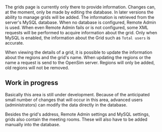 The grids page is currently only there to provide information. Changes can, at the moment, only be made by editing the database. In later versions the ability to manage grids will be added. The information is retrieved from the server's MySQL database. When no database is configured, Remote Admin is used. When even Remote Admin fails or is not configured, some XML requests will be performed to acquire information about the grid. Only when MySQL is enabled, the information about the Grid such as `Total users` is accurate. 

When viewing the details of a grid, it is possible to update the information about the regions and the grid's name. When updating the regions or the name a request is send to the OpenSim server. Regions will only be added, old regions will not be removed.

## Work in progress
Basically this area is still under development. Because of the anticipated small number of changes that will occur in this area, advanced users (administrators) can modify the data directly in the database.

Besides the grid's address, Remote Admin settings and MySQL settings, grids also contain the meeting rooms. These will also have to be added manually into the database.
